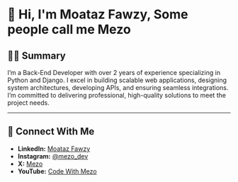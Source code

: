 # 👋 Hi, I'm Moataz Fawzy, Some people call me Mezo

## 🧑‍💻 Summary  
I’m a Back-End Developer with over 2 years of experience specializing in Python and Django. I excel in building scalable web applications, designing system architectures, developing APIs, and ensuring seamless integrations. I’m committed to delivering professional, high-quality solutions to meet the project needs.

---


## 🤝 **Connect With Me**
- **LinkedIn:** [Moataz Fawzy](https://www.linkedin.com/in/moataz-fawzy-backend)  
- **Instagram:** [@mezo_dev](https://www.instagram.com/mezo_dev/)  
- **X:** [Mezo](https://x.com/Mezo0345)
- **YouTube:** [Code With Mezo](https://youtube.com/@codewithmezo)  



